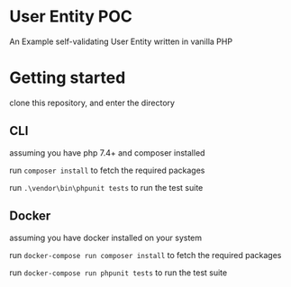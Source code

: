 # User Entity POC

An Example self-validating User Entity written in vanilla PHP

# Getting started

clone this repository, and enter the directory

## CLI
assuming you have php 7.4+ and composer installed

run 
`composer install`
to fetch the required packages

run
`.\vendor\bin\phpunit tests`
to run the test suite

## Docker
assuming you have docker installed on your system

run 
`docker-compose run composer install`
to fetch the required packages

run 
`docker-compose run phpunit tests`
to run the test suite
